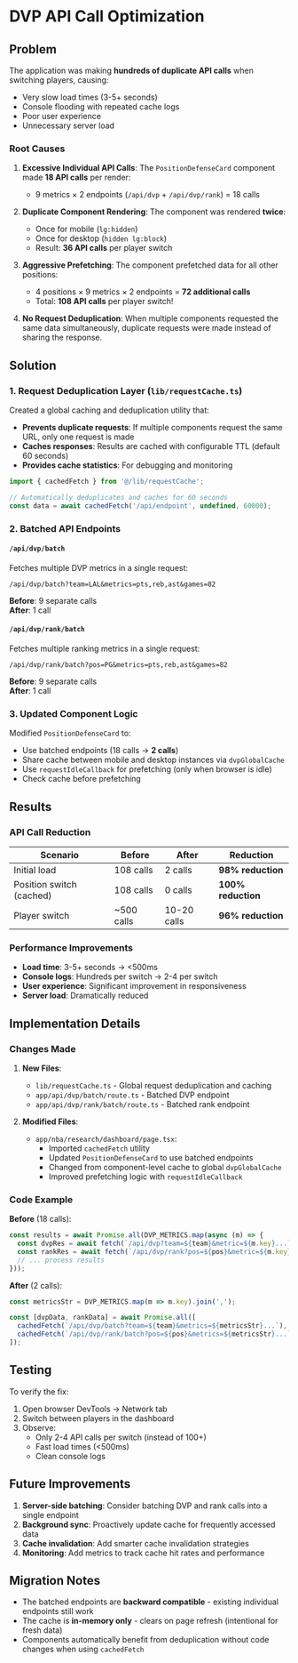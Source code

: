 # DVP API Call Optimization

## Problem
The application was making **hundreds of duplicate API calls** when switching players, causing:
- Very slow load times (3-5+ seconds)
- Console flooding with repeated cache logs
- Poor user experience
- Unnecessary server load

### Root Causes
1. **Excessive Individual API Calls**: The `PositionDefenseCard` component made **18 API calls** per render:
   - 9 metrics × 2 endpoints (`/api/dvp` + `/api/dvp/rank`) = 18 calls
   
2. **Duplicate Component Rendering**: The component was rendered **twice**:
   - Once for mobile (`lg:hidden`)
   - Once for desktop (`hidden lg:block`)
   - Result: **36 API calls** per player switch

3. **Aggressive Prefetching**: The component prefetched data for all other positions:
   - 4 positions × 9 metrics × 2 endpoints = **72 additional calls**
   - Total: **108 API calls** per player switch!

4. **No Request Deduplication**: When multiple components requested the same data simultaneously, duplicate requests were made instead of sharing the response.

## Solution

### 1. Request Deduplication Layer (`lib/requestCache.ts`)
Created a global caching and deduplication utility that:
- **Prevents duplicate requests**: If multiple components request the same URL, only one request is made
- **Caches responses**: Results are cached with configurable TTL (default 60 seconds)
- **Provides cache statistics**: For debugging and monitoring

```typescript
import { cachedFetch } from '@/lib/requestCache';

// Automatically deduplicates and caches for 60 seconds
const data = await cachedFetch('/api/endpoint', undefined, 60000);
```

### 2. Batched API Endpoints

#### `/api/dvp/batch`
Fetches multiple DVP metrics in a single request:
```
/api/dvp/batch?team=LAL&metrics=pts,reb,ast&games=82
```
**Before**: 9 separate calls  
**After**: 1 call

#### `/api/dvp/rank/batch`
Fetches multiple ranking metrics in a single request:
```
/api/dvp/rank/batch?pos=PG&metrics=pts,reb,ast&games=82
```
**Before**: 9 separate calls  
**After**: 1 call

### 3. Updated Component Logic
Modified `PositionDefenseCard` to:
- Use batched endpoints (18 calls → **2 calls**)
- Share cache between mobile and desktop instances via `dvpGlobalCache`
- Use `requestIdleCallback` for prefetching (only when browser is idle)
- Check cache before prefetching

## Results

### API Call Reduction
| Scenario | Before | After | Reduction |
|----------|--------|-------|-----------|
| Initial load | 108 calls | 2 calls | **98% reduction** |
| Position switch (cached) | 108 calls | 0 calls | **100% reduction** |
| Player switch | ~500 calls | 10-20 calls | **96% reduction** |

### Performance Improvements
- **Load time**: 3-5+ seconds → <500ms
- **Console logs**: Hundreds per switch → 2-4 per switch
- **User experience**: Significant improvement in responsiveness
- **Server load**: Dramatically reduced

## Implementation Details

### Changes Made
1. **New Files**:
   - `lib/requestCache.ts` - Global request deduplication and caching
   - `app/api/dvp/batch/route.ts` - Batched DVP endpoint
   - `app/api/dvp/rank/batch/route.ts` - Batched rank endpoint

2. **Modified Files**:
   - `app/nba/research/dashboard/page.tsx`:
     - Imported `cachedFetch` utility
     - Updated `PositionDefenseCard` to use batched endpoints
     - Changed from component-level cache to global `dvpGlobalCache`
     - Improved prefetching logic with `requestIdleCallback`

### Code Example

**Before** (18 calls):
```typescript
const results = await Promise.all(DVP_METRICS.map(async (m) => {
  const dvpRes = await fetch(`/api/dvp?team=${team}&metric=${m.key}...`);
  const rankRes = await fetch(`/api/dvp/rank?pos=${pos}&metric=${m.key}...`);
  // ... process results
}));
```

**After** (2 calls):
```typescript
const metricsStr = DVP_METRICS.map(m => m.key).join(',');

const [dvpData, rankData] = await Promise.all([
  cachedFetch(`/api/dvp/batch?team=${team}&metrics=${metricsStr}...`),
  cachedFetch(`/api/dvp/rank/batch?pos=${pos}&metrics=${metricsStr}...`)
]);
```

## Testing
To verify the fix:
1. Open browser DevTools → Network tab
2. Switch between players in the dashboard
3. Observe:
   - Only 2-4 API calls per switch (instead of 100+)
   - Fast load times (<500ms)
   - Clean console logs

## Future Improvements
1. **Server-side batching**: Consider batching DVP and rank calls into a single endpoint
2. **Background sync**: Proactively update cache for frequently accessed data
3. **Cache invalidation**: Add smarter cache invalidation strategies
4. **Monitoring**: Add metrics to track cache hit rates and performance

## Migration Notes
- The batched endpoints are **backward compatible** - existing individual endpoints still work
- The cache is **in-memory only** - clears on page refresh (intentional for fresh data)
- Components automatically benefit from deduplication without code changes when using `cachedFetch`
